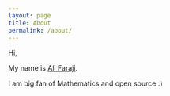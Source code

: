 ```yaml
---
layout: page
title: About
permalink: /about/
---
```


Hi,

My name is [Ali Faraji](https://alifaraji.ir/).

I am big fan of Mathematics and open source :)



